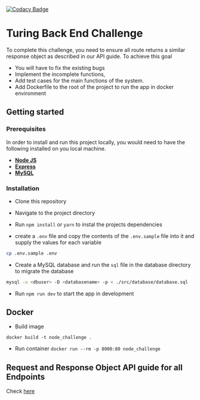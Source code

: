 [![Codacy Badge](https://api.codacy.com/project/badge/Grade/281f722065c14e62a932aceb42471303)](https://www.codacy.com/manual/EinsteinCarrey/lets_go_shopping_backend?utm_source=github.com&utm_medium=referral&utm_content=EinsteinCarrey/lets_go_shopping_backend&utm_campaign=Badge_Grade)

# Turing Back End Challenge

To complete this challenge, you need to ensure all route returns a similar response object as described in our API guide.
To achieve this goal

- You will have to fix the existing bugs
- Implement the incomplete functions,
- Add test cases for the main functions of the system.
- Add Dockerfile to the root of the project to run the app in docker environment

## Getting started

### Prerequisites

In order to install and run this project locally, you would need to have the following installed on you local machine.

- [**Node JS**](https://nodejs.org/en/)
- [**Express**](https://expressjs.com/)
- [**MySQL**](https://www.mysql.com/downloads/)

### Installation

- Clone this repository

- Navigate to the project directory

- Run `npm install` or `yarn` to instal the projects dependencies
- create a `.env` file and copy the contents of the `.env.sample` file into it and supply the values for each variable

```sh
cp .env.sample .env
```

- Create a MySQL database and run the `sql` file in the database directory to migrate the database

```sh
mysql -u <dbuser> -D <databasename> -p < ./src/database/database.sql
```

- Run `npm run dev` to start the app in development

## Docker

- Build image

`docker build -t node_challenge .`

- Run container
  `docker run --rm -p 8000:80 node_challenge`

## Request and Response Object API guide for all Endpoints

Check [here](https://docs.google.com/document/d/1J12z1vPo8S5VEmcHGNejjJBOcqmPrr6RSQNdL58qJyE/edit?usp=sharing)
